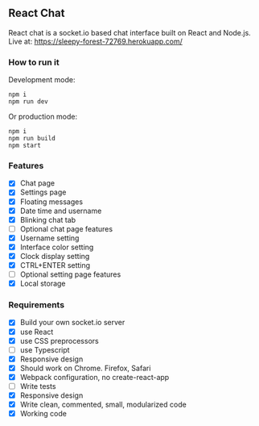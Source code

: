## React Chat

React chat is a socket.io based chat interface built on React and Node.js.  
Live at: https://sleepy-forest-72769.herokuapp.com/

### How to run it

Development mode:
```
npm i
npm run dev
```

Or production mode:
```
npm i
npm run build
npm start
```

### Features

- [x] Chat page
- [x] Settings page
- [x] Floating messages
- [x] Date time and username
- [x] Blinking chat tab
- [ ] Optional chat page features
- [x] Username setting
- [x] Interface color setting
- [x] Clock display setting
- [x] CTRL+ENTER setting
- [ ] Optional setting page features
- [x] Local storage

### Requirements

- [x] Build your own socket.io server
- [x] use React
- [x] use CSS preprocessors
- [ ] use Typescript
- [x] Responsive design
- [x] Should work on Chrome. Firefox, Safari
- [x] Webpack configuration, no create-react-app
- [ ] Write tests
- [x] Responsive design
- [x] Write clean, commented, small, modularized code
- [x] Working code
